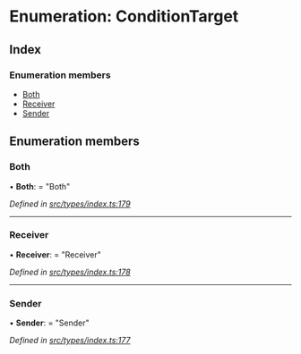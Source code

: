 # Enumeration: ConditionTarget

## Index

### Enumeration members

* [Both](_src_types_index_.conditiontarget.md#both)
* [Receiver](_src_types_index_.conditiontarget.md#receiver)
* [Sender](_src_types_index_.conditiontarget.md#sender)

## Enumeration members

###  Both

• **Both**: = "Both"

*Defined in [src/types/index.ts:179](https://github.com/PolymathNetwork/polymesh-sdk/blob/2aa4a44/src/types/index.ts#L179)*

___

###  Receiver

• **Receiver**: = "Receiver"

*Defined in [src/types/index.ts:178](https://github.com/PolymathNetwork/polymesh-sdk/blob/2aa4a44/src/types/index.ts#L178)*

___

###  Sender

• **Sender**: = "Sender"

*Defined in [src/types/index.ts:177](https://github.com/PolymathNetwork/polymesh-sdk/blob/2aa4a44/src/types/index.ts#L177)*
